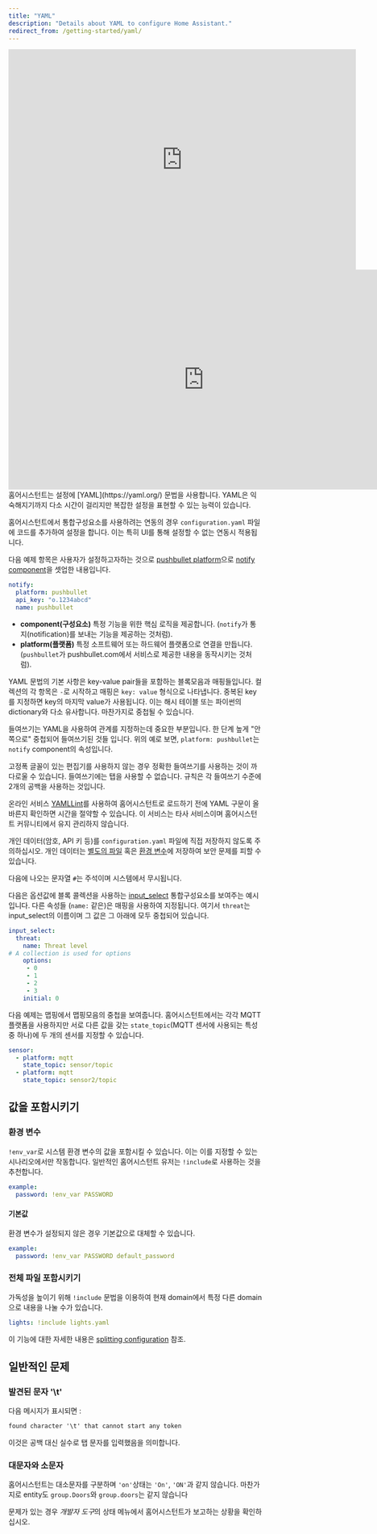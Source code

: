 ```yaml
---
title: "YAML"
description: "Details about YAML to configure Home Assistant."
redirect_from: /getting-started/yaml/
---
```


<div class='videoWrapper'>
<iframe width="690" height="437" src="https://www.youtube.com/embed/cdLNKUoMc6c" frameborder="0" allow="accelerometer; autoplay; encrypted-media; gyroscope; picture-in-picture" allowfullscreen></iframe>
</div>
<div class='videoWrapper'>
<iframe width="775" height="436" src="https://www.youtube.com/embed/FfjSA2o_0KA" frameborder="0" allow="accelerometer; autoplay; encrypted-media; gyroscope; picture-in-picture" allowfullscreen></iframe>
</div>
홈어시스턴트는 설정에 [YAML](https://yaml.org/) 문법을 사용합니다. YAML은 익숙해지기까지 다소 시간이 걸리지만 복잡한 설정을 표현할 수 있는 능력이 있습니다.

홈어시스턴트에서 통합구성요소를 사용하려는 연동의 경우 `configuration.yaml` 파일에 코드를 추가하여 설정을 합니다. 이는 특히 UI를 통해 설정할 수 없는 연동시 적용됩니다. 

다음 예제 항목은 사용자가 설정하고자하는 것으로 [pushbullet platform](/integrations/pushbullet)으로 [notify component](/integrations/notify)을 셋업한 내용입니다.

```yaml
notify:
  platform: pushbullet
  api_key: "o.1234abcd"
  name: pushbullet
```

- **component(구성요소)** 특정 기능을 위한 핵심 로직을 제공합니다. (`notify`가 통지(notification)를 보내는 기능을 제공하는 것처럼).
- **platform(플랫폼)** 특정 소프트웨어 또는 하드웨어 플랫폼으로 연결을 만듭니다. (`pushbullet`가 pushbullet.com에서 서비스로 제공한 내용을 동작시키는 것처럼).

YAML 문법의 기본 사항은 key-value pair들을 포함하는 블록모음과 매핑들입니다. 컬렉션의 각 항목은 `-`로 시작하고 매핑은 `key: value` 형식으로 나타냅니다. 중복된 key를 지정하면 key의 마지막 value가 사용됩니다. 이는 해시 테이블 또는 파이썬의 dictionary와 다소 유사합니다. 마찬가지로 중첩될 수 있습니다.

들여쓰기는 YAML을 사용하여 관계를 지정하는데 중요한 부분입니다. 한 단계 높게 "안쪽으로" 중첩되어 들여쓰기된 것들 입니다. 위의 예로 보면, `platform: pushbullet`는 `notify` component의 속성입니다. 

고정폭 글꼴이 있는 편집기를 사용하지 않는 경우 정확한 들여쓰기를 사용하는 것이 까다로울 수 있습니다. 들여쓰기에는 탭을 사용할 수 없습니다. 규칙은 각 들여쓰기 수준에 2개의 공백을 사용하는 것입니다.

온라인 서비스 [YAMLLint](http://www.yamllint.com/)를 사용하여 홈어시스턴트로 로드하기 전에 YAML 구문이 올바른지 확인하면 시간을 절약할 수 있습니다. 
이 서비스는 타사 서비스이며 홈어시스턴트 커뮤니티에서 유지 관리하지 않습니다.

<div class='note'>

개인 데이터(암호, API 키 등)를 `configuration.yaml` 파일에 직접 저장하지 않도록 주의하십시오. 개인 데이터는 [별도의 파일](/docs/configuration/secrets/) 혹은  [환경 변수](/docs/configuration/yaml/#using-environment-variables)에 저장하여 보안 문제를 피할 수 있습니다. 
</div>

다음에 나오는 문자열 `#`는 주석이며 시스템에서 무시됩니다.

다음은 옵션값에 블록 콜렉션을 사용하는 [input_select](/integrations/input_select) 통합구성요소를 보여주는 예시입니다. 다른 속성들 (`name:` 같은)은 매핑을 사용하여 지정됩니다. 여기서 `threat`는 input_select의 이름이며 그 값은 그 아래에 모두 중첩되어 있습니다.

```yaml
input_select:
  threat:
    name: Threat level
# A collection is used for options
    options:
     - 0
     - 1
     - 2
     - 3
    initial: 0
```

다음 예제는 맵핑에서 맵핑모음의 중첩을 보여줍니다. 홈어시스턴트에서는 각각 MQTT 플랫폼을 사용하지만 서로 다른 값을 갖는 `state_topic`(MQTT 센서에 사용되는 특성중 하나)에 두 개의 센서를 지정할 수 있습니다.  

```yaml
sensor:
  - platform: mqtt
    state_topic: sensor/topic
  - platform: mqtt
    state_topic: sensor2/topic
```

## 값을 포함시키기

### 환경 변수

`!env_var`로 시스템 환경 변수의 값을 포함시킬 수 있습니다. 이는 이를 지정할 수 있는 시나리오에서만 작동합니다. 일반적인 홈어시스턴트 유저는 `!include`로 사용하는 것을 추천합니다.

```yaml
example:
  password: !env_var PASSWORD
```

#### 기본값

환경 변수가 설정되지 않은 경우 기본값으로 대체할 수 있습니다.

```yaml
example:
  password: !env_var PASSWORD default_password
```

### 전체 파일 포함시키기

가독성을 높이기 위해 `!include` 문법을 이용하여 현재 domain에서 특정 다른 domain으로 내용을 나눌 수가 있습니다. 

```yaml
lights: !include lights.yaml
```

이 기능에 대한 자세한 내용은 [splitting configuration](/docs/configuration/splitting_configuration/) 참조.

## 일반적인 문제

### 발견된 문자 '\t'

다음 메시지가 표시되면 :

```txt
found character '\t' that cannot start any token
```

이것은 공백 대신 실수로 탭 문자를 입력했음을 의미합니다.

### 대문자와 소문자

홈어시스턴트는 대소문자를 구분하며 `'on'`상태는 `'On'`, `'ON'`과 같지 않습니다. 마찬가지로 entity도 `group.Doors`와 `group.doors`는 같지 않습니다

문제가 있는 경우 *개발자 도구*의 상태 메뉴에서 홈어시스턴트가 보고하는 상황을 확인하십시오.